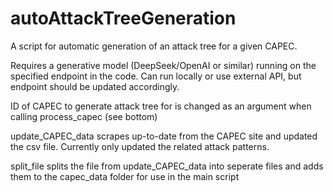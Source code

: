 # autoAttackTreeGeneration
A script for automatic generation of an attack tree for a given CAPEC.

Requires a generative model (DeepSeek/OpenAI or similar) running on the specified endpoint in the code. Can run locally or use external API, but endpoint should be updated accordingly. 

ID of CAPEC to generate attack tree for is changed as an argument when calling process_capec (see bottom)

update_CAPEC_data scrapes up-to-date from the CAPEC site and updated the csv file. Currently only updated the related attack patterns.

split_file splits the file from update_CAPEC_data into seperate files and adds them to the capec_data folder for use in the main script